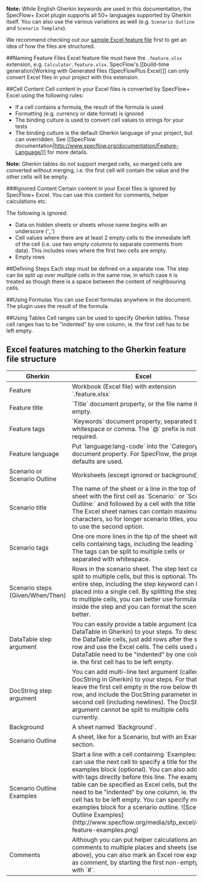 **Note:** While English Gherkin keywords are used in this documentation, the SpecFlow+ Excel plugin supports all 50+ languages supported by Gherkin itself. You can also use the various variations as well (e.g. `Scenario Outline` and `Scenario Template`).

We recommend checking out our [sample Excel feature file](http://www.specflow.org/media/sfp_excel/Sample-ExcelFeature.feature.xlsx) first to get an idea of how the files are structured.

##Naming Feature Files
Excel feature file must have the `.feature.xlsx` extension, e.g. `Calculator.feature.xlsx`. SpecFlow's [[build-time generation|Working with Generated files (SpecFlowPlus Excel)]] can only convert Excel files in your project with this extension.

##Cell Content
Cell content in your Excel files is converted by SpecFlow+ Excel using the following rules:
* If a cell contains a formula, the result of the formula is used
* Formatting (e.g. currency or date format) is ignored
* The binding culture is used to convert cell values to strings for your tests 
* The binding culture is the default Gherkin language of your project, but can overridden. See [[SpecFlow documentation|http://www.specflow.org/documentation/Feature-Language/]] for more details.

**Note:** Gherkin tables do not support merged cells, so merged cells are converted without merging, i.e. the first cell will contain the value and the other cells will be empty.
<!-- I don't understand a word of the above sentence -->

###Ignored Content
Certain content in your Excel files is ignored by SpecFlow+ Excel. You can use this content for comments, helper calculations etc.

The following is ignored:
  * Data on hidden sheets or sheets whose name begins with an underscore ('_')
  * Cell values where there are at least 2 empty cells to the immediate left of the cell (i.e. use two empty columns to separate comments from data). This includes rows where the first two cells are empty.
  * Empty rows

##Defining Steps
Each step must be defined on a separate row. The step can be split up over multiple cells in the same row, in which case it is treated as though there is a space between the content of neighbouring cells.

##Using Formulas
You can use Excel formulas anywhere in the document. The plugin uses the result of the formula.

##Using Tables
Cell ranges can be used to specify Gherkin tables. These cell ranges has to be "indented" by one column, ie. the first cell has to be left empty.
<!-- I have no idea what this means; can't I just define my data in the table? I've never defined a cell range before and it worked fine -->

## Excel features matching to the Gherkin feature file structure

<table>
<thead>
<tr>
<th>Gherkin</th>
<th>Excel</th>
</tr>
</thead>
<tbody>
<tr>
<td>Feature</td>
<td>Workbook (Excel file) with extension `.feature.xlsx`</td>
</tr>
<tr>
<td>Feature title</td>
<td>`Title` document property, or the file name if empty.</td>
</tr>
<tr>
<td>Feature tags</td>
<td>`Keywords` document property, separated by whitespace or comma. The `@` prefix is not required.</td>
</tr>
<tr>
<td>Feature language</td>
<td>Put `language:lang-code` into the `Category` document property. For SpecFlow, the project defaults are used.</td>
</tr>
<tr>
<td>Scenario or Scenario Outline</td>
<td>Worksheets (except ignored or background)</td>
</tr>
<tr>
<td>Scenario title</td>
<td>The name of the sheet or a line in the top of the sheet with the first cell as `Scenario:` or `Scenario Outline:` and followed by a cell with the title text. The Excel sheet names can contain maximum 31 characters, so for longer scenario titles, you have to use the second option.</td>
</tr>
<tr>
<td>Scenario tags</td>
<td>One ore more lines in the tip of the sheet with cells containing tags, including the leading `@`. The tags can be split to multiple cells or separated with whitespace.</td>
</tr>
<tr>
<td>Scenario steps (Given/When/Then)</td>
<td>Rows in the scenario sheet. The step text can be split to multiple cells, but this is optional. The entire step, including the step keyword can be placed into a single cell. By splitting the step text to multiple cells, you can better use formulas inside the step and you can format the scenario better.</td>
</tr>
<tr>
<td>DataTable step argument</td>
<td>You can easily provide a table argument (called DataTable in Gherkin) to your steps. To describe the DataTable cells, just add rows after the step row and use the Excel cells. The cells used as DataTable need to be "indented" by one column, ie. the first cell has to be left empty.
</td>
</tr>
<tr>
<td>DocString step argument</td>
<td>You can add multi-line text argument (called DocString in Gherkin) to your steps. For that, leave the first cell empty in the row below the step row, and include the DocString parameter in the second cell (including newlines). The DocString argument cannot be split to multiple cells currently.</td>
</tr>
<tr>
<td>Background</td>
<td>A sheet named `Background`.</td>
</tr>
<tr>
<td>Scenario Outline</td>
<td>A sheet, like for a Scenario, but with an Examples section.</td>
</tr>
<tr>
<td>Scenario Outline Examples</td>
<td>Start a line with a cell containing `Examples:`. You can use the next cell to specify a title for the examples block (optional). You can also add lines with tags directly before this line. The examples table can be specified as Excel cells, but they need to be "indented" by one column, ie. the first cell has to be left empty. You can specify multiple examples block for a scenario outline.
![Scenario Outline Examples](http://www.specflow.org/media/sfp_excel/excel-feature-examples.png)
</td>
</tr>
<tr>
<td>Comments</td>
<td>Although you can put helper calculations and comments to multiple places and sheets (see above), you can also mark an Excel row explicitly as comment, by starting the first non-empty cell with `#`.</td>
</tr>
</tbody>
</table>